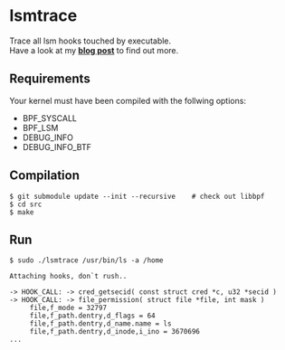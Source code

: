 # lsmtrace

Trace all lsm hooks touched by executable.  
Have a look at my **[blog post](https://lumontec.com/1-building-a-security-tracing)** to find out more.

## Requirements

Your kernel must have been compiled with the follwing options:
* BPF_SYSCALL
* BPF_LSM
* DEBUG_INFO
* DEBUG_INFO_BTF

## Compilation

```shell
$ git submodule update --init --recursive    # check out libbpf
$ cd src
$ make
```

## Run

```shell
$ sudo ./lsmtrace /usr/bin/ls -a /home  

Attaching hooks, don`t rush..

-> HOOK_CALL: -> cred_getsecid( const struct cred *c, u32 *secid )
-> HOOK_CALL: -> file_permission( struct file *file, int mask )
     file,f_mode = 32797
     file,f_path.dentry,d_flags = 64
     file,f_path.dentry,d_name.name = ls
     file,f_path.dentry,d_inode,i_ino = 3670696
...
```


